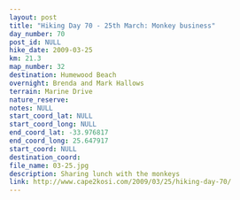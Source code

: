 ```yaml
---
layout: post
title: "Hiking Day 70 - 25th March: Monkey business"
day_number: 70
post_id: NULL
hike_date: 2009-03-25
km: 21.3
map_number: 32
destination: Humewood Beach
overnight: Brenda and Mark Hallows
terrain: Marine Drive
nature_reserve: 
notes: NULL
start_coord_lat: NULL
start_coord_long: NULL
end_coord_lat: -33.976817
end_coord_long: 25.647917
start_coord: NULL
destination_coord: 
file_name: 03-25.jpg
description: Sharing lunch with the monkeys
link: http://www.cape2kosi.com/2009/03/25/hiking-day-70/
---
```

